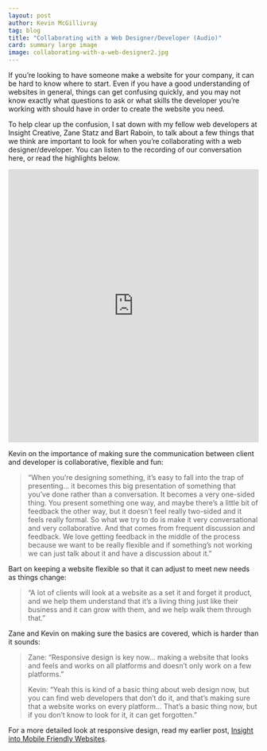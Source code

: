 ```yaml
---
layout: post
author: Kevin McGillivray
tag: blog
title: "Collaborating with a Web Designer/Developer (Audio)"
card: summary large image
image: collaborating-with-a-web-designer2.jpg
---
```


If you’re looking to have someone make a website for your company, it can be hard to know where to start. Even if you have a good understanding of websites in general, things can get confusing quickly, and you may not know exactly what questions to ask or what skills the developer you’re working with should have in order to create the website you need.

To help clear up the confusion, I sat down with my fellow web developers at Insight Creative, Zane Statz and Bart Raboin, to talk about a few things that we think are important to look for when you’re collaborating with a web designer/developer. You can listen to the recording of our conversation here, or read the highlights below.

<iframe width="100%" height="550" scrolling="no" frameborder="no" src="https://w.soundcloud.com/player/?url=https%3A//api.soundcloud.com/tracks/157869159&amp;auto_play=false&amp;hide_related=false&amp;show_comments=true&amp;show_user=true&amp;show_reposts=false&amp;visual=true"></iframe>

Kevin on the importance of making sure the communication between client and developer is collaborative, flexible and fun:

> “When you’re designing something, it’s easy to fall into the trap of presenting… it becomes this big presentation of something that you’ve done rather than a conversation. It becomes a very one-sided thing. You present something one way, and maybe there’s a little bit of feedback the other way, but it doesn’t feel really two-sided and it feels really formal. So what we try to do is make it very conversational and very collaborative. And that comes from frequent discussion and feedback. We love getting feedback in the middle of the process because we want to be really flexible and if something’s not working we can just talk about it and have a discussion about it.”

Bart on keeping a website flexible so that it can adjust to meet new needs as things change:

> “A lot of clients will look at a website as a set it and forget it product, and we help them understand that it’s a living thing just like their business and it can grow with them, and we help walk them through that.”

Zane and Kevin on making sure the basics are covered, which is harder than it sounds:

> Zane: “Responsive design is key now… making a website that looks and feels and works on all platforms and doesn’t only work on a few platforms.”
>
> Kevin: “Yeah this is kind of a basic thing about web design now, but you can find web developers that don’t do it, and that’s making sure that a website works on every platform… That’s a basic thing now, but if you don’t know to look for it, it can get forgotten.”

For a more detailed look at responsive design, read my earlier post, [Insight into Mobile Friendly Websites](http://www.insightcreative.com/blog/2012/11/insight-into-mobile-friendly-websites/).
